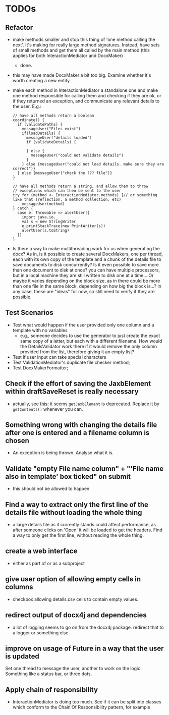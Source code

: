 TODOs
=====

Refactor
--------
- make methods smaller and stop this thing of 'one method calling the next'.
  It's making for really large method signatures. Instead, have sets of small
  methods and get them all called by the main method (this applies for both
  InteractionMediator and DocxMaker)
  - done.
- this may have made DocxMaker a bit too big. Examine whether it's worth
  creating a new entity.
- make each method in InteractionMediator a standalone one and make one method
  responsible for calling them and checking if they are ok, or if they returned
  an exception, and communicate any relevant details to the user. E.g.:
  ```
  // have all methods return a boolean
  coordinate() {
    if (validatePaths) {
      messageUser("Files exist")
      if(loadDetails) {
        messageUser("details loaded")
        if (validateDetails) {
          
        } else {
          messageUser("could not validate details")
        }
      } else {messageUser("could not load details. make sure they are correct")}
    } else {messageUser("check the ??? file")}
  }

  // have all methods return a string, and allow them to throw 
  // exceptions which can then be sent to the user
  try for (method <- InteractionMediator.methods) {// or something like that (reflection, a method collection, etc)
      messageUser(method)
  } catch {
    case e: Throwable => alertUser({
      import java.io._
      val s = new StringWriter
      e.printStackTrace(new PrintWriter(s))
      alertUser(s.toString)
    })
  }
  ```

- Is there a way to make multithreading work for us when generating the docx?
  As in, is it possible to create several DocxMakers, one per thread, each with
  its own copy of the template and a chunk of the details file to save
  documents to disk concurrently? Is it even possible to save more than one
  document to disk at once? you can have multiple processors, but in a local
  machine they are still written to disk one at a time... Or maybe it varies
  depending on the block size, as in there could be more than one file in the
  same block, depending on how big the block is...? In any case, these are
  "ideas" for now, so still need to verify if they are possible.


Test Scenarios
--------------
- Test what would happen if the user provided only one column and a template
  with no variables
  - e.g., someone decides to use the generator to just create the exact same
    copy of a letter, but each with a different filename. How would the
    DetailsValidator work there if it would remove the only column provided
    from the list, therefore giving it an empty list?
- Test if user input can take special characters
- Test ValidationMediator's duplicate file checker method;
- Test DocxMakerFormatter;


Check if the effort of saving the JaxbElement within draftSaveReset is really necessary
---------------------------------------------------------------------------------------
- actually, see
  [this](https://www.docx4java.org/forums/docx-java-f6/which-methods-to-use-for-the-deprecated-ones-t2373.html):
  it seems `getJaxbElement` is deprecated. Replace it by `getContents()`
  whenever you can.



Something wrong with changing the details file after one is entered and a filename column is chosen
---------------------------------------------------------------------------------------------------
- An exception is being thrown. Analyse what it is.


Validate "empty File name column" + "'File name also in template' box ticked" on submit
---------------------------------------------------------------------------------------
- this should not be allowed to happen


Find a way to extract only the first line of the details file without loading the whole thing
---------------------------------------------------------------------------------------------
- a large details file as it currently stands could affect performance, as
  after someone clicks on 'Open' it will be loaded to get the headers. Find a
  way to only get the first line, without reading the whole thing.


create a web interface
----------------------
- either as part of or as a subproject


give user option of allowing empty cells in columns
---------------------------------------------------
- checkbox allowing details.csv cells to contain empty values.


redirect output of docx4j and dependencies
------------------------------------------
- a lot of logging seems to go on from the docx4j package. redirect that to a
  logger or something else.


improve on usage of Future in a way that the user is updated
------------------------------------------------------------
Set one thread to message the user, another to work on the logic. Something
like a status bar, or three dots.


Apply chain of responsibility
-----------------------------
- InteractionMediator is doing too much. See if it can be split into classes
  which conform to the Chain Of Responsibility pattern, for example
